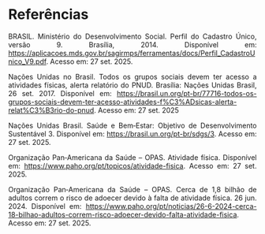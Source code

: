 <div align="justify">

# Referências

BRASIL. Ministério do Desenvolvimento Social. Perfil do Cadastro Único, versão 9. Brasília, 2014. Disponível em: https://aplicacoes.mds.gov.br/sagirmps/ferramentas/docs/Perfil_CadastroUnico_V9.pdf. Acesso em: 27 set. 2025. 

Nações Unidas no Brasil. Todos os grupos sociais devem ter acesso a atividades físicas, alerta relatório do PNUD. Brasília: Nações Unidas Brasil, 26 set. 2017. Disponível em: https://brasil.un.org/pt-br/77716-todos-os-grupos-sociais-devem-ter-acesso-atividades-f%C3%ADsicas-alerta-relat%C3%B3rio-do-pnud. Acesso em: 27 set. 2025 

Nações Unidas Brasil. Saúde e Bem‑Estar: Objetivo de Desenvolvimento Sustentável 3. Disponível em: https://brasil.un.org/pt-br/sdgs/3. Acesso em: 27 set. 2025. 

Organização Pan‑Americana da Saúde – OPAS. Atividade física. Disponível em: https://www.paho.org/pt/topicos/atividade-fisica. Acesso em: 27 set. 2025. 

Organização Pan‑Americana da Saúde – OPAS. Cerca de 1,8 bilhão de adultos correm o risco de adoecer devido à falta de atividade física. 26 jun. 2024. Disponível em: https://www.paho.org/pt/noticias/26-6-2024-cerca-18-bilhao-adultos-correm-risco-adoecer-devido-falta-atividade-fisica. Acesso em: 27 set. 2025. 
</div>
